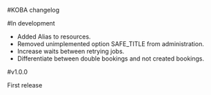 #KOBA changelog

#In development

* Added Alias to resources.
* Removed unimplemented option SAFE_TITLE from administration.
* Increase waits between retrying jobs.
* Differentiate between double bookings and not created bookings.

#v1.0.0

First release
